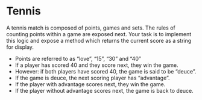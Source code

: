 # Tennis

A tennis match is composed of points, games and sets. The rules of counting points within a game are exposed next. Your task is to implement this logic and expose a method which returns the current score as a string for display.

- Points are referred to as “love”, “15”, “30” and “40”
- If a player has scored 40 and they score next, they win the game.
- However: if both players have scored 40, the game is said to be “deuce”.
- If the game is deuce, the next scoring player has “advantage”.
- If the player with advantage scores next, they win the game.
- If the player without advantage scores next, the game is back to deuce.
